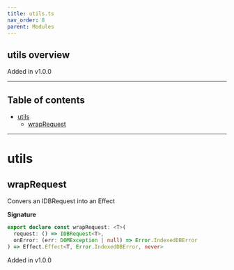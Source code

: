 ```yaml
---
title: utils.ts
nav_order: 8
parent: Modules
---
```


## utils overview

Added in v1.0.0

---

<h2 class="text-delta">Table of contents</h2>

- [utils](#utils)
  - [wrapRequest](#wraprequest)

---

# utils

## wrapRequest

Convers an IDBRequest into an Effect

**Signature**

```ts
export declare const wrapRequest: <T>(
  request: () => IDBRequest<T>,
  onError: (err: DOMException | null) => Error.IndexedDBError
) => Effect.Effect<T, Error.IndexedDBError, never>
```

Added in v1.0.0
